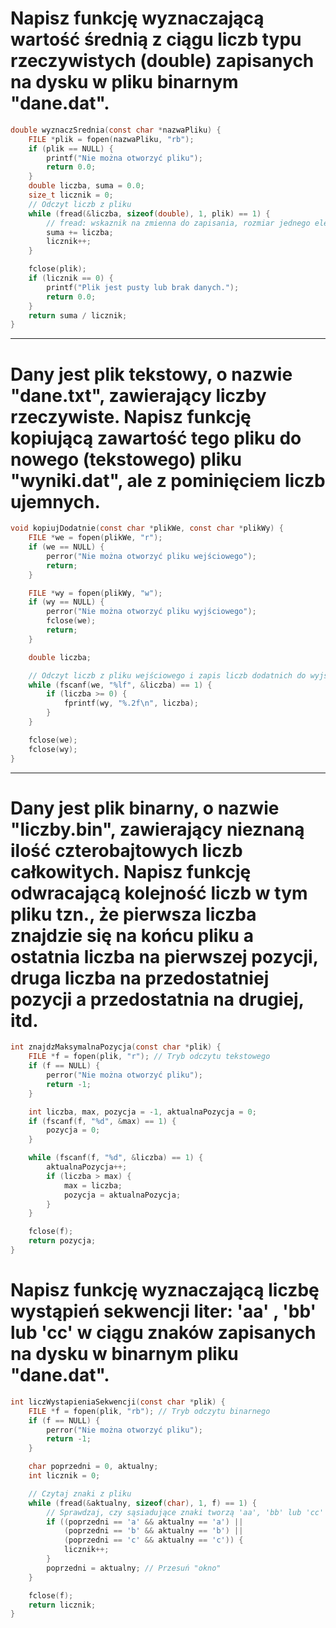 # Napisz funkcję wyznaczającą wartość średnią z ciągu liczb typu rzeczywistych (double) zapisanych na dysku w pliku binarnym "dane.dat".

```c
double wyznaczSrednia(const char *nazwaPliku) {
    FILE *plik = fopen(nazwaPliku, "rb");
    if (plik == NULL) {
        printf("Nie można otworzyć pliku");
        return 0.0;
    }
    double liczba, suma = 0.0;
    size_t licznik = 0;
    // Odczyt liczb z pliku
    while (fread(&liczba, sizeof(double), 1, plik) == 1) {
        // fread: wskaznik na zmienna do zapisania, rozmiar jednego elementu, liczba elementow do dczytania, wskaznik do pliku
        suma += liczba;
        licznik++;
    }

    fclose(plik);
    if (licznik == 0) {
        printf("Plik jest pusty lub brak danych.");
        return 0.0;
    }
    return suma / licznik;
}

```

---

# Dany jest plik tekstowy, o nazwie "dane.txt", zawierający liczby rzeczywiste. Napisz funkcję kopiującą zawartość tego pliku do nowego (tekstowego) pliku "wyniki.dat", ale z pominięciem liczb ujemnych.

```c
void kopiujDodatnie(const char *plikWe, const char *plikWy) {
    FILE *we = fopen(plikWe, "r");
    if (we == NULL) {
        perror("Nie można otworzyć pliku wejściowego");
        return;
    }

    FILE *wy = fopen(plikWy, "w");
    if (wy == NULL) {
        perror("Nie można otworzyć pliku wyjściowego");
        fclose(we);
        return;
    }

    double liczba;

    // Odczyt liczb z pliku wejściowego i zapis liczb dodatnich do wyjściowego
    while (fscanf(we, "%lf", &liczba) == 1) {
        if (liczba >= 0) {
            fprintf(wy, "%.2f\n", liczba);
        }
    }

    fclose(we);
    fclose(wy);
}

```

---

# Dany jest plik binarny, o nazwie "liczby.bin", zawierający nieznaną ilość czterobajtowych liczb całkowitych. Napisz funkcję odwracającą kolejność liczb w tym pliku tzn., że pierwsza liczba znajdzie się na końcu pliku a ostatnia liczba na pierwszej pozycji, druga liczba na przedostatniej pozycji a przedostatnia na drugiej, itd.

```c
int znajdzMaksymalnaPozycja(const char *plik) {
    FILE *f = fopen(plik, "r"); // Tryb odczytu tekstowego
    if (f == NULL) {
        perror("Nie można otworzyć pliku");
        return -1;
    }

    int liczba, max, pozycja = -1, aktualnaPozycja = 0;
    if (fscanf(f, "%d", &max) == 1) {
        pozycja = 0;
    }

    while (fscanf(f, "%d", &liczba) == 1) {
        aktualnaPozycja++;
        if (liczba > max) {
            max = liczba;
            pozycja = aktualnaPozycja;
        }
    }

    fclose(f);
    return pozycja;
}

```

# Napisz funkcję wyznaczającą liczbę wystąpień sekwencji liter: 'aa' , 'bb' lub 'cc' w ciągu znaków zapisanych na dysku w binarnym pliku "dane.dat".

```c
int liczWystapieniaSekwencji(const char *plik) {
    FILE *f = fopen(plik, "rb"); // Tryb odczytu binarnego
    if (f == NULL) {
        perror("Nie można otworzyć pliku");
        return -1;
    }

    char poprzedni = 0, aktualny;
    int licznik = 0;

    // Czytaj znaki z pliku
    while (fread(&aktualny, sizeof(char), 1, f) == 1) {
        // Sprawdzaj, czy sąsiadujące znaki tworzą 'aa', 'bb' lub 'cc'
        if ((poprzedni == 'a' && aktualny == 'a') ||
            (poprzedni == 'b' && aktualny == 'b') ||
            (poprzedni == 'c' && aktualny == 'c')) {
            licznik++;
        }
        poprzedni = aktualny; // Przesuń "okno"
    }

    fclose(f);
    return licznik;
}

```
